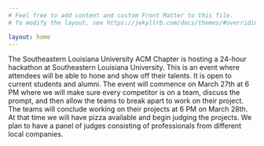 ```yaml
---
# Feel free to add content and custom Front Matter to this file.
# To modify the layout, see https://jekyllrb.com/docs/themes/#overriding-theme-defaults

layout: home
---
```

The Southeastern Louisiana University ACM Chapter is hosting a 24-hour hackathon at Southeastern Louisiana University. This is an event where attendees will be able to hone and show off their talents. It is open to current students and alumni. The event will commence on March 27th at 6 PM where we will make sure every competitor is on a team, discuss the prompt, and then allow the teams to break apart to work on their project. The teams will conclude working on their projects at 6 PM on March 28th. At that time we will have pizza available and begin judging the projects. We plan to have a panel of judges consisting of professionals from different local companies.
